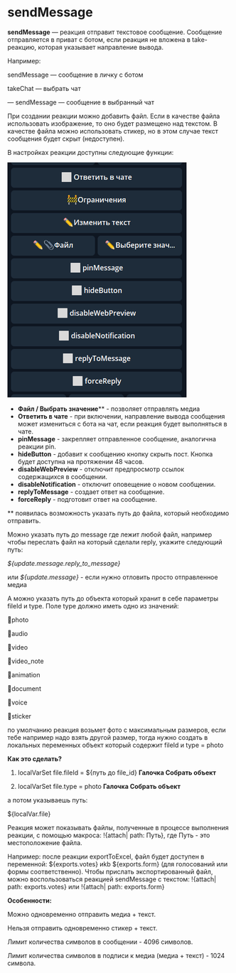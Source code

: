 # sendMessage

**sendMessage** — реакция отправит текстовое сообщение. Сообщение отправляется в приват с ботом, если реакция не вложена в take-реакцию, которая указывает направление вывода.

Например:

sendMessage — сообщение в личку с ботом

takeChat — выбрать чат

— sendMessage — сообщение в выбранный чат



При создании реакции можно добавить файл. Если в качестве файла использовать изображение, то оно будет размещено над текстом. В качестве файла можно использовать стикер, но в этом случае текст сообщения будет скрыт (недоступен).



В настройках реакции доступны следующие функции:

![](./1.png)
* **Файл / Выбрать значение**** - позволяет отправлять медиа
* **Ответить в чате** - при включении, направление вывода сообщения может измениться с бота на чат, если реакция будет выполняться в чате.
* **pinMessage** - закрепляет отправленное сообщение, аналогична реакции pin.
* **hideButton** - добавит к сообщению кнопку скрыть пост. Кнопка будет доступна на протяжении 48 часов.
* **disableWebPreview** - отключит предпросмотр ссылок содержащихся в сообщении.
* **disableNotification** - отключит оповещение о новом сообщении.
* **replyToMessage** - создает ответ на сообщение.
* **forceReply** - подготовит ответ на сообщение.



** появилась возможность указать путь до файла, который необходимо отправить.

Можно указать путь до message где лежит любой файл, например чтобы переслать файл на который сделали reply, укажите следующий путь:

_${update.message.reply_to_message}_

или _${update.message}_ - если нужно отловить просто отправленное медиа

А можно указать путь до объекта который хранит в себе параметры fileId и type. Поле type должно иметь одно из значений:

🔸photo

🔸audio

🔸video

🔸video_note

🔸animation

🔸document

🔸voice

🔸sticker

по умолчанию реакция возьмет фото с максимальным размеров, если тебе например надо взять другой размер, тогда нужно создать в локальных переменных объект который содержит fileId и type = photo

**Как это сделать?**

1) localVarSet file.fileId = ${путь до file_id} **Галочка Собрать объект**

2) localVarSet file.type = photo **Галочка Собрать объект**

а потом указываешь путь:

${localVar.file}



Реакция может показывать файлы, полученные в процессе выполнения реакции, с помощью макроса: !{attach| path: Путь}, где Путь - это местоположение файла.



Например: после реакции exportToExcel, файл будет доступен в переменной: ${exports.votes} иkb ${exports.form} (для голосований или формы соответственно). Чтобы прислать экспортированный файл, можно воспользоваться реакцией sendMessage с текстом: !{attach| path: exports.votes} или !{attach| path: exports.form}



**Особенности:**

Можно одновременно отправить медиа + текст.

Нельзя отправить одновременно стикер + текст.

Лимит количества символов в сообщении - 4096 символов.

Лимит количества символов в подписи к медиа (медиа + текст) - 1024 символа.



